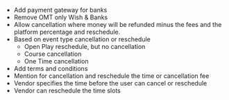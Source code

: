 -  Add payment gateway for banks
-  Remove OMT only Wish & Banks
-  Allow cancellation where money will be refunded minus the fees and the platform percentage and reschedule. 
- Based on event type cancellation or reschedule 
	- Open Play reschedule, but no cancellation
	- Course cancellation
	- One Time cancellation
-  Add terms and conditions 
- Mention for cancellation and reschedule the time or cancellation fee
- Vendor specifies the time before the user can cancel or reschedule 
- Vendor can reschedule the time slots